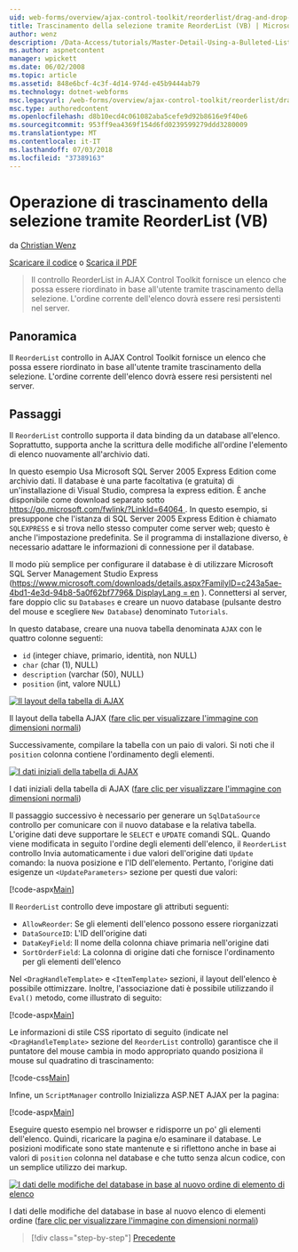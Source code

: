 ```yaml
---
uid: web-forms/overview/ajax-control-toolkit/reorderlist/drag-and-drop-via-reorderlist-vb
title: Trascinamento della selezione tramite ReorderList (VB) | Microsoft Docs
author: wenz
description: /Data-Access/tutorials/Master-Detail-Using-a-Bulleted-List-of-master-Records-with-a-Details-DataList-vb
ms.author: aspnetcontent
manager: wpickett
ms.date: 06/02/2008
ms.topic: article
ms.assetid: 848e6bcf-4c3f-4d14-974d-e45b9444ab79
ms.technology: dotnet-webforms
msc.legacyurl: /web-forms/overview/ajax-control-toolkit/reorderlist/drag-and-drop-via-reorderlist-vb
msc.type: authoredcontent
ms.openlocfilehash: d8b10ecd4c061082aba5cefe9d92b8616e9f40e6
ms.sourcegitcommit: 953ff9ea4369f154d6fd0239599279ddd3280009
ms.translationtype: MT
ms.contentlocale: it-IT
ms.lasthandoff: 07/03/2018
ms.locfileid: "37389163"
---
```

<a name="drag-and-drop-via-reorderlist-vb"></a>Operazione di trascinamento della selezione tramite ReorderList (VB)
====================
da [Christian Wenz](https://github.com/wenz)

[Scaricare il codice](http://download.microsoft.com/download/9/3/f/93f8daea-bebd-4821-833b-95205389c7d0/ReorderList5.vb.zip) o [Scarica il PDF](http://download.microsoft.com/download/2/d/c/2dc10e34-6983-41d4-9c08-f78f5387d32b/reorderlist5VB.pdf)

> Il controllo ReorderList in AJAX Control Toolkit fornisce un elenco che possa essere riordinato in base all'utente tramite trascinamento della selezione. L'ordine corrente dell'elenco dovrà essere resi persistenti nel server.


## <a name="overview"></a>Panoramica

Il `ReorderList` controllo in AJAX Control Toolkit fornisce un elenco che possa essere riordinato in base all'utente tramite trascinamento della selezione. L'ordine corrente dell'elenco dovrà essere resi persistenti nel server.

## <a name="steps"></a>Passaggi

Il `ReorderList` controllo supporta il data binding da un database all'elenco. Soprattutto, supporta anche la scrittura delle modifiche all'ordine l'elemento di elenco nuovamente all'archivio dati.

In questo esempio Usa Microsoft SQL Server 2005 Express Edition come archivio dati. Il database è una parte facoltativa (e gratuita) di un'installazione di Visual Studio, compresa la express edition. È anche disponibile come download separato sotto [ https://go.microsoft.com/fwlink/?LinkId=64064 ](https://go.microsoft.com/fwlink/?LinkId=64064). In questo esempio, si presuppone che l'istanza di SQL Server 2005 Express Edition è chiamato `SQLEXPRESS` e si trova nello stesso computer come server web; questo è anche l'impostazione predefinita. Se il programma di installazione diverso, è necessario adattare le informazioni di connessione per il database.

Il modo più semplice per configurare il database è di utilizzare Microsoft SQL Server Management Studio Express ([https://www.microsoft.com/downloads/details.aspx?FamilyID=c243a5ae-4bd1-4e3d-94b8-5a0f62bf7796&amp; DisplayLang = en](https://www.microsoft.com/downloads/details.aspx?FamilyID=c243a5ae-4bd1-4e3d-94b8-5a0f62bf7796&amp;DisplayLang=en) ). Connettersi al server, fare doppio clic su `Databases` e creare un nuovo database (pulsante destro del mouse e scegliere `New Database`) denominato `Tutorials`.

In questo database, creare una nuova tabella denominata `AJAX` con le quattro colonne seguenti:

- `id` (integer chiave, primario, identità, non NULL)
- `char` (char (1), NULL)
- `description` (varchar (50), NULL)
- `position` (int, valore NULL)


[![Il layout della tabella di AJAX](drag-and-drop-via-reorderlist-vb/_static/image2.png)](drag-and-drop-via-reorderlist-vb/_static/image1.png)

Il layout della tabella AJAX ([fare clic per visualizzare l'immagine con dimensioni normali](drag-and-drop-via-reorderlist-vb/_static/image3.png))


Successivamente, compilare la tabella con un paio di valori. Si noti che il `position` colonna contiene l'ordinamento degli elementi.


[![I dati iniziali della tabella di AJAX](drag-and-drop-via-reorderlist-vb/_static/image5.png)](drag-and-drop-via-reorderlist-vb/_static/image4.png)

I dati iniziali della tabella di AJAX ([fare clic per visualizzare l'immagine con dimensioni normali](drag-and-drop-via-reorderlist-vb/_static/image6.png))


Il passaggio successivo è necessario per generare un `SqlDataSource` controllo per comunicare con il nuovo database e la relativa tabella. L'origine dati deve supportare le `SELECT` e `UPDATE` comandi SQL. Quando viene modificata in seguito l'ordine degli elementi dell'elenco, il `ReorderList` controllo Invia automaticamente i due valori dell'origine dati `Update` comando: la nuova posizione e l'ID dell'elemento. Pertanto, l'origine dati esigenze un `<UpdateParameters>` sezione per questi due valori:

[!code-aspx[Main](drag-and-drop-via-reorderlist-vb/samples/sample1.aspx)]

Il `ReorderList` controllo deve impostare gli attributi seguenti:

- `AllowReorder`: Se gli elementi dell'elenco possono essere riorganizzati
- `DataSourceID`: L'ID dell'origine dati
- `DataKeyField`: Il nome della colonna chiave primaria nell'origine dati
- `SortOrderField`: La colonna di origine dati che fornisce l'ordinamento per gli elementi dell'elenco

Nel `<DragHandleTemplate>` e `<ItemTemplate>` sezioni, il layout dell'elenco è possibile ottimizzare. Inoltre, l'associazione dati è possibile utilizzando il `Eval()` metodo, come illustrato di seguito:

[!code-aspx[Main](drag-and-drop-via-reorderlist-vb/samples/sample2.aspx)]

Le informazioni di stile CSS riportato di seguito (indicate nel `<DragHandleTemplate>` sezione del `ReorderList` controllo) garantisce che il puntatore del mouse cambia in modo appropriato quando posiziona il mouse sul quadratino di trascinamento:

[!code-css[Main](drag-and-drop-via-reorderlist-vb/samples/sample3.css)]

Infine, un `ScriptManager` controllo Inizializza ASP.NET AJAX per la pagina:

[!code-aspx[Main](drag-and-drop-via-reorderlist-vb/samples/sample4.aspx)]

Eseguire questo esempio nel browser e ridisporre un po' gli elementi dell'elenco. Quindi, ricaricare la pagina e/o esaminare il database. Le posizioni modificate sono state mantenute e si riflettono anche in base ai valori di `position` colonna nel database e che tutto senza alcun codice, con un semplice utilizzo dei markup.


[![I dati delle modifiche del database in base al nuovo ordine di elemento di elenco](drag-and-drop-via-reorderlist-vb/_static/image8.png)](drag-and-drop-via-reorderlist-vb/_static/image7.png)

I dati delle modifiche del database in base al nuovo elenco di elementi ordine ([fare clic per visualizzare l'immagine con dimensioni normali](drag-and-drop-via-reorderlist-vb/_static/image9.png))

> [!div class="step-by-step"]
> [Precedente](using-postbacks-with-reorderlist-vb.md)
